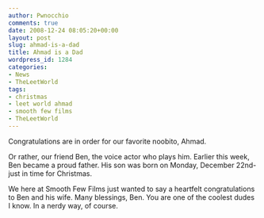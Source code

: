 ```yaml
---
author: Pwnocchio
comments: true
date: 2008-12-24 08:05:20+00:00
layout: post
slug: ahmad-is-a-dad
title: Ahmad is a Dad
wordpress_id: 1284
categories:
- News
- TheLeetWorld
tags:
- christmas
- leet world ahmad
- smooth few films
- TheLeetWorld
---
```


Congratulations are in order for our favorite noobito, Ahmad.

Or rather, our friend Ben, the voice actor who plays him. Earlier this week, Ben became a proud father. His son was born on Monday, December 22nd- just in time for Christmas.

We here at Smooth Few Films just wanted to say a heartfelt congratulations to Ben and his wife. Many blessings, Ben. You are one of the coolest dudes I know. In a nerdy way, of course. 
